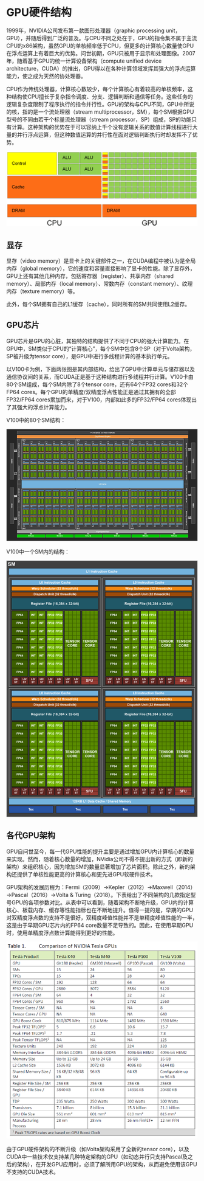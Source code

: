 # GPU硬件结构

1999年，NVIDIA公司发布第一款图形处理器（graphic processing unit，GPU），并随后得到广泛的普及。与CPU不同之处在于，GPU的指令集不属于主流CPU的x86架构，虽然GPU的单核频率低于CPU，但更多的计算核心数量使GPU在浮点运算上有着巨大的优势。问世初期，GPU只被用于显示和处理图像。2007年，随着基于GPU的统一计算设备架构（compute unified device architecture，CUDA）的推出，GPU得以在各种计算领域发挥其强大的浮点运算能力，使之成为天然的协处理器。

CPU作为传统处理器，计算核心数较少，每个计算核心有着较高的单核频率，这种结构使CPU擅长于复杂指令调度、分支、逻辑判断和通信等任务。这些任务的逻辑复杂度限制了程序执行的指令并行性。GPU的架构与CPU不同，GPU中所说的核，指的是一个流处理器（stream multiprocessor，SM），每个SM根据GPU型号的不同由若干个标量流处理器（stream processor，SP）组成，SP的功能只有计算。这种架构的优势在于可以容纳上千个没有逻辑关系的数值计算线程进行大量的并行浮点运算，但这种数值运算的并行性在面对逻辑判断执行时却发挥不了优势。

![](../img/gpu_arch.png)

## 显存

显存（video memory）是显卡上的关键部件之一，在CUDA编程中被认为是全局内存（global memory），它的速度和容量直接影响了显卡的性能。除了显存外，GPU上还有其他几种内存，包括寄存器（register）、共享内存（shared memory）、局部内存（local memory）、常数内存（constant memory）、纹理内存（texture memory）等。

此外，每个SM拥有自己的L1缓存（cache），同时所有的SM共同使用L2缓存。

## **GPU芯片**

GPU芯片是GPU的心脏，其独特的结构提供了不同于CPU的强大计算能力。在GPU中，SM类似于CPU的“计算核心”，每个SM中包含8个SP（对于Volta架构，SP被升级为tensor core），是GPU中进行多线程计算的基本执行单元。

以V100卡为例，下面两张图是其内部结构，给出了GPU中计算单元与储存器以及通信协议间的关系，而CUDA正是基于这种结构进行多线程并行计算。V100卡由80个SM组成，每个SM内除了8个tensor core，还有64个FP32 cores和32个FP64 cores。每个GPU的单精度/双精度浮点性能正是通过其拥有的全部FP32/FP64 cores累加而来，对于V100，内部如此多的FP32/FP64 cores体现出了其强大的浮点计算能力。

V100中的80个SM结构：

![](../img/v100_arch.png)

V100中一个SM内的结构：

![](../img/v100_arch2.png)

## 各代GPU架构

GPU自问世至今，每一代GPU性能的提升主要是通过增加GPU内计算核心的数量来实现。然而，随着核心数量的增加，NVidia公司不得不提出新的方式（即新的架构）来组织核心，因为增加SM的数量显著增加了芯片面积。除此之外，新的架构还提供了单核性能更高的计算核心和更先进GPU软硬件技术。

GPU架构的发展历程为：Fermi（2009）→Kepler（2012）→Maxwell（2014）→Pascal（2016）→Volta & Turing（2018）。下表给出了不同架构的几款指定型号GPU的各项参数对比。从表中可以看到，随着架构不断地升级，GPU内的计算核心、板载内存、缓存等性能指标也在不断地提升。值得一提的是，早期的GPU对双精度浮点数的支持不是很好，双精度峰值性能并不是单精度峰值性能的一半，这是由于早期GPU芯片内的FP64 core数量不足导致的。因此，在使用早期GPU时，使用单精度浮点数计算能得到更好的性能。

![](../img/gpu_arch_his.png)

由于GPU硬件架构的不断升级（如Volta架构采用了全新的tensor core），以及CUDA中一些技术仅支持某几种特定架构的GPU（如动态并行只支持Pascal及之后的架构），在开发GPU应用时，必须了解所用GPU的架构，从而避免使用该GPU不支持的CUDA技术。













